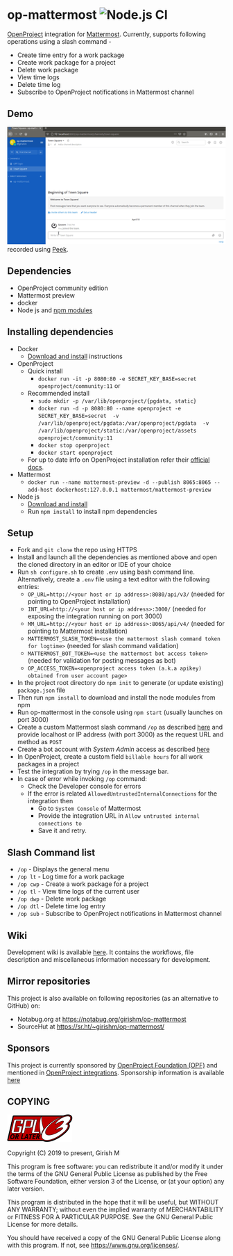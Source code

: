 # op-mattermost      ![Node.js CI](https://github.com/girish17/op-mattermost/workflows/Node.js%20CI/badge.svg)

[OpenProject](https://www.openproject.org/) integration for [Mattermost](https://mattermost.com/). Currently, supports following operations using a slash command -
- Create time entry for a work package
- Create work package for a project
- Delete work package
- View time logs
- Delete time log
- Subscribe to OpenProject notifications in Mattermost channel

## Demo

![Demo video](resource/op-mattermost-demo-v0.7.gif) recorded using [Peek](https://github.com/phw/peek).

## Dependencies

- OpenProject community edition
- Mattermost preview
- docker
- Node js and [npm modules](package.json)

## Installing dependencies

- Docker
  - [Download and install](https://docs.docker.com/install/) instructions
- OpenProject
  - Quick install
    - `docker run -it -p 8080:80 -e SECRET_KEY_BASE=secret openproject/community:11` or
  - Recommended install
    - `sudo mkdir -p /var/lib/openproject/{pgdata, static}`
    - `docker run -d -p 8080:80 --name openproject -e SECRET_KEY_BASE=secret 
       -v /var/lib/openproject/pgdata:/var/openproject/pgdata 
       -v /var/lib/openproject/static:/var/openproject/assets
       openproject/community:11`
    - `docker stop openproject`
    - `docker start openproject`
  - For up to date info on OpenProject installation refer their [official docs](https://docs.openproject.org/installation-and-operations/installation/docker).
- Mattermost
  - `docker run --name mattermost-preview -d --publish 8065:8065 --add-host dockerhost:127.0.0.1 mattermost/mattermost-preview`
- Node js
  - [Download and install](https://nodejs.org/en/download/)
  - Run `npm install` to install npm dependencies

## Setup

- Fork and `git clone` the repo using HTTPS
- Install and launch all the dependencies as mentioned above and open the cloned directory in an editor or IDE of your choice
- Run `sh configure.sh` to create `.env` using bash command line. Alternatively, create a `.env` file using a text editor with the following entries:
    - `OP_URL=http://<your host or ip address>:8080/api/v3/`   (needed for pointing to OpenProject installation)
    - `INT_URL=http://<your host or ip address>:3000/`         (needed for exposing the integration running on port 3000)
    - `MM_URL=http://<your host or ip address>:8065/api/v4/`   (needed for pointing to Mattermost installation)
    - `MATTERMOST_SLASH_TOKEN=<use the mattermost slash command token for logtime>` (needed for slash command validation)
    - `MATTERMOST_BOT_TOKEN=<use the mattermost bot access token>`  (needed for validation for posting messages as bot)
    - `OP_ACCESS_TOKEN=<openproject access token (a.k.a apikey) obtained from user account page>`
- In the project root directory do `npm init` to generate (or update existing) `package.json` file
- Then run `npm install` to download and install the node modules from npm
- Run op-mattermost in the console using `npm start` (usually launches on port 3000)
- Create a custom Mattermost slash command `/op` as described [here](https://docs.mattermost.com/developer/slash-commands.html#custom-slash-command) and provide localhost or IP address (with port 3000) as the request URL and method as `POST`
- Create a bot account with *System Admin* access as described [here](https://docs.mattermost.com/developer/bot-accounts.html#bot-account-creation) 
- In OpenProject, create a custom field `billable hours` for all work packages in a project
- Test the integration by trying `/op` in the message bar.
- In case of error while invoking `/op` command:
  - Check the Developer console for errors
  - If the error is related `AllowedUntrustedInternalConnections` for the integration then
    - Go to `System Console` of Mattermost
    - Provide the integration URL in `Allow untrusted internal connections to`
    - Save it and retry. 

## Slash Command list

- `/op` - Displays the general menu
- `/op lt` - Log time for a work package
- `/op cwp` - Create a work package for a project
- `/op tl` - View time logs of the current user
- `/op dwp` - Delete work package
- `/op dtl` - Delete time log entry
- `/op sub` - Subscribe to OpenProject notifications in Mattermost channel

## Wiki

Development wiki is available [here](https://github.com/girish17/op-mattermost/wiki). It contains the workflows, file description and miscellaneous information necessary for development.

## Mirror repositories

This project is also available on following repositories (as an alternative to GitHub) on:
- Notabug.org at https://notabug.org/girishm/op-mattermost
- SourceHut at https://sr.ht/~girishm/op-mattermost/

## Sponsors
This project is currently sponsored by [OpenProject Foundation (OPF)](https://github.com/opf) and mentioned in [OpenProject integrations](https://www.openproject.org/docs/system-admin-guide/integrations/#mattermost). Sponsorship information is available [here]( https://github.com/sponsors/girish17)

## COPYING

![GPLv3 or later](resource/gplv3-or-later.png)

Copyright (C) 2019 to present, Girish M

This program is free software: you can redistribute it and/or modify
it under the terms of the GNU General Public License as published by
the Free Software Foundation, either version 3 of the License, or
(at your option) any later version.

This program is distributed in the hope that it will be useful,
but WITHOUT ANY WARRANTY; without even the implied warranty of
MERCHANTABILITY or FITNESS FOR A PARTICULAR PURPOSE.  See the
GNU General Public License for more details.

You should have received a copy of the GNU General Public License
along with this program.  If not, see <https://www.gnu.org/licenses/>.
